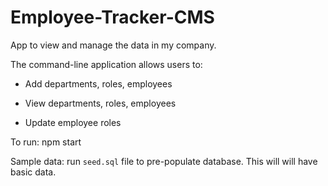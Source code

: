 # Employee-Tracker-CMS

App to view and manage the data in my company.

The command-line application allows users to:

  * Add departments, roles, employees

  * View departments, roles, employees

  * Update employee roles

To run: npm start

Sample data:  run `seed.sql` file to pre-populate database. This will will have basic data.